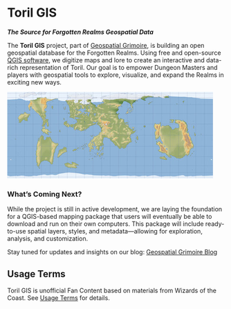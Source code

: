 # Toril GIS
***The Source for Forgotten Realms Geospatial Data***

The **Toril GIS** project, part of [Geospatial Grimoire](https://geospatial-grimoire.com/), is building an open geospatial database for the Forgotten Realms. Using free and open-source [QGIS software](https://www.qgis.org/), we digitize maps and lore to create an interactive and data-rich representation of Toril. Our goal is to empower Dungeon Masters and players with geospatial tools to explore, visualize, and expand the Realms in exciting new ways.

![Toril GIS Banner](images/toril-gis-proj-behrmann.jpg)

### What’s Coming Next?

While the project is still in active development, we are laying the foundation for a QGIS-based mapping package that users will eventually be able to download and run on their own computers. This package will include ready-to-use spatial layers, styles, and metadata—allowing for exploration, analysis, and customization.

Stay tuned for updates and insights on our blog: [Geospatial Grimoire Blog](https://www.geospatial-grimoire.com/blog/)

## Usage Terms

Toril GIS is unofficial Fan Content based on materials from Wizards of the Coast. See [Usage Terms](/USAGE_TERMS.md) for details.
